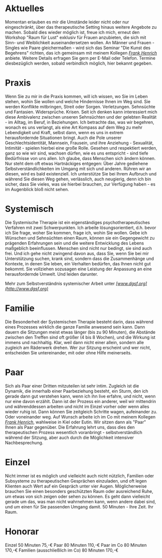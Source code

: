 ---
---
# Aktuelles

Momentan erlauben es mir die Umstände leider nicht oder nur eingeschränkt, über das therapeutische Setting hinaus weitere Angebote zu machen. Sobald dies wieder möglich ist, freue ich mich, erneut den Workshop "Raum für Lust" exklusiv für Frauen anzubieten, die sich mit Sinn- und Weiblichkeit auseinandersetzen wollen. 
An Männer und Frauen - Singles wie Paare gleichermaßen - wird sich das Seminar "Die Kunst des Begehrens" richten, das ich gemeinsam mit meinem Kollegen *[Frank Henrich](https://www.systemtherapeutische-praxis-sh.de)* anbiete.
Weitere Details erfragen Sie gern per E-Mail oder Telefon. Termine diesbezüglich werden, sobald verbindlich möglich, hier bekannt gegeben.



# Praxis

Wenn Sie zu mir in die Praxis kommen, will ich wissen, wo Sie im Leben stehen, wohin Sie wollen und welche Hindernisse Ihnen im Weg sind. Sie werden Konflikte mitbringen, Streit oder Sorgen. Verletzungen. Sehnsüchte und Fantasien. Widersprüche. Krisen.
Seit ich denken kann interessiert mich diese Ambivalenz zwischen unseren Sehnsüchten und der gelebten Realität - im Alltag, im Beruf, in Beziehungen.
Ich betrachte das, was wir begehren, wonach es uns verlangt, als eine Art Kompass auf dem Weg zu mehr Lebendigkeit und Kraft, selbst dann, wenn es uns in extrem herausfordernde Situationen bringt. Auch die Pole unserer Geschlechtsidentität, Mannsein, Frausein, und ihre Anziehung - Sexualität, Intimität - spielen hierbei eine große Rolle. Gesehen und respektiert werden, ganz so wie wir sind, wachsen dürfen, wie es uns entspricht - sind tiefe Bedürfnisse von uns allen.
Ich glaube, dass Menschen sich ändern können. Nur steht dem oft etwas Hartnäckiges entgegen: Über Jahre gediehene Selbstverständlichkeiten im Umgang mit sich und anderen. Rühren wir an diesen, wird es bald existenziell. Ich unterstütze Sie bei Ihrem Aufbruch und während Sie diesen Weg gehen, verlässlich, auch neugierig, denn ich bin sicher, dass Sie vieles, was sie hierbei brauchen, zur Verfügung haben - es im Augenblick bloß nicht sehen.



# Systemisch

Die Systemische Therapie ist ein eigenständiges psychotherapeutisches Verfahren mit zwei Schwerpunkten.
Ich arbeite lösungsorientiert, d.h. bevor ich Sie frage, woher Sie kommen, frage ich, wohin Sie wollen. Gebe ich Wünschen und Sehnsüchten einen Raum, können sie ein Gegengewicht zu prägenden Erfahrungen sein und die weitere Entwicklung des Lebens maßgeblich beeinflussen. Menschen sind nicht nur bedingt, sie sind auch frei.
Und ich gehe nicht zwingend davon aus, dass Sie, wenn Sie bei mir Unterstützung suchen, krank sind, sondern dass die Zusammenhänge und Kontexte, in denen Sie leben, ein Verhalten bedürfen, das Ihnen nicht gut bekommt. Sie vollziehen sozusagen eine Leistung der Anpassung an eine herausfordernde Umwelt. Und leiden darunter.

Mehr zum Selbstverständnis systemischer Arbeit unter *[www.dgsf.org](http://www.dgsf.org)*



# Familie

Die Besonderheit der Systemischen Therapie besteht darin, dass während eines Prozesses wirklich die ganze Familie anwesend sein kann. Dann dauern die Sitzungen meist etwas länger (bis zu 90 Minuten), die Abstände zwischen den Treffen sind oft größer (4 bis 8 Wochen), und die Wirkung ist immens und nachhaltig. Klar, weil dann nicht einer allein, sondern alle zugleich am Räderwerk drehen.
Wer zur Sitzung erscheint und wer nicht, entscheiden Sie untereinander, mit oder ohne Hilfe meinerseits.



# Paar

Sich als Paar einer Dritten mitzuteilen ist sehr intim. Zugleich ist die Dynamik, die innerhalb einer Paarbeziehung besteht, ein Sturm, den ich gerade dann gut verstehen kann, wenn ich ihn live erfahre, und nicht, wenn nur eine davon erzählt. Dann ist der Prozess ein anderer, weil wir mittendrin und währenddessen arbeiten und nicht im Einzel vorher oder wenn alles wieder ruhig ist. Dann können Sie zeitgleich Schritte wagen, aufeinander zu. Oder voneinander weg.
Auf Wunsch arbeite ich im Co mit meinem Kollegen *[Frank Henrich](https://www.systemtherapeutische-praxis-sh.de)*, wahlweise in Kiel oder Eutin. Wir sitzen dann als "Paar" Ihnen als Paar gegenüber. Die Erfahrung lehrt uns, dass dies den therapeutischen Prozess wesentlich voranbringt - selbstverständlich während der Sitzung, aber auch durch die Möglichkeit intensiver Nachbesprechung.



# Einzel

Nicht immer ist es möglich und vielleicht auch nicht nützlich, Familien oder Subsysteme zu therapeutischen Gesprächen einzuladen, und oft legen Klienten auch Wert auf ein Gespräch unter vier Augen. Möglicherweise brauchen Sie einen besonders geschützten Raum oder ausreichend Ruhe, um etwas von sich zeigen oder sehen zu können. Es geht dann vielleicht gerade um das, was man nicht wahrnehmen kann, wenn andere dabei sind, und um einen für Sie passenden Umgang damit. 50 Minuten - Ihre Zeit. Ihr Raum.



# Honorar

Einzel 50 Minuten 75,-€
Paar 80 Minuten 110,-€
Paar im Co 80 Minuten 170,-€
Familien (ausschließlich im Co) 80 Minuten 170,-€
